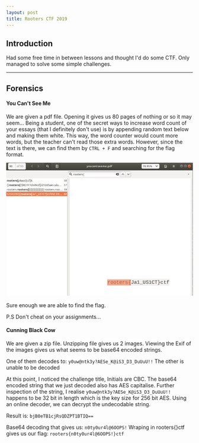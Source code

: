 ```yaml
---
layout: post
title: Rooters CTF 2019
---
```


Introduction
------

Had some free time in between lessons and thought I'd do some CTF. Only managed to solve some simple challenges. 

---

Forensics
------
#### You Can't See Me

We are given a pdf file. Opening it gives us 80 pages of nothing or so it may seem... 
Being a student, one of the secret ways to increase word count of your essays (that I definitely don't use) is by appending random text below and making them white. This way, the word counter would count more words, but the teacher can't read those extra words. However, since the text is there, we can find them by `CTRL + F` and searching for the flag format. 

![](https://github.com/Oceankoh/oceankoh.github.io/blob/master/attachments/rootersctf/CTRL%2BF_Skillage.jpg "CTRL + F Skills")

Sure enough we are able to find the flag. 

P.S Don't cheat on your assignments...

#### Cunning Black Cow

We are given a zip file. Unzipping file gives us 2 images. Viewing the Exif of the images gives us what seems to be base64 encoded strings. 

One of them decodes to: `y0uw@ntk3y?AESe_K@iS3_D3_DuUuU!!`
The other is unable to be decoded

At this point, I noticed the challenge title, Initials are CBC. The base64 encoded string that we just decoded also has AES capitalise. Further inspection of the string, I realise `y0uw@ntk3y?AESe_K@iS3_D3_DuUuU!!` happens to be 32 bit in length which is the key size for 256 bit AES. Using an online decoder, we can decrypt the undecodable string. 

Result is: `bjB0eTB1cjRsQDZPT1BTIQ==`

Base64 decoding that gives us: `n0ty0ur4l@6OOPS!` 
Wraping in rooters{}ctf gives us our flag: `rooters{n0ty0ur4l@6OOPS!}ctf`